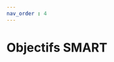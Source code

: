 ```yaml
---
nav_order : 4
---
```

# Objectifs SMART
<!-- Comment savoir que l’app change vraiment le monde? -->
